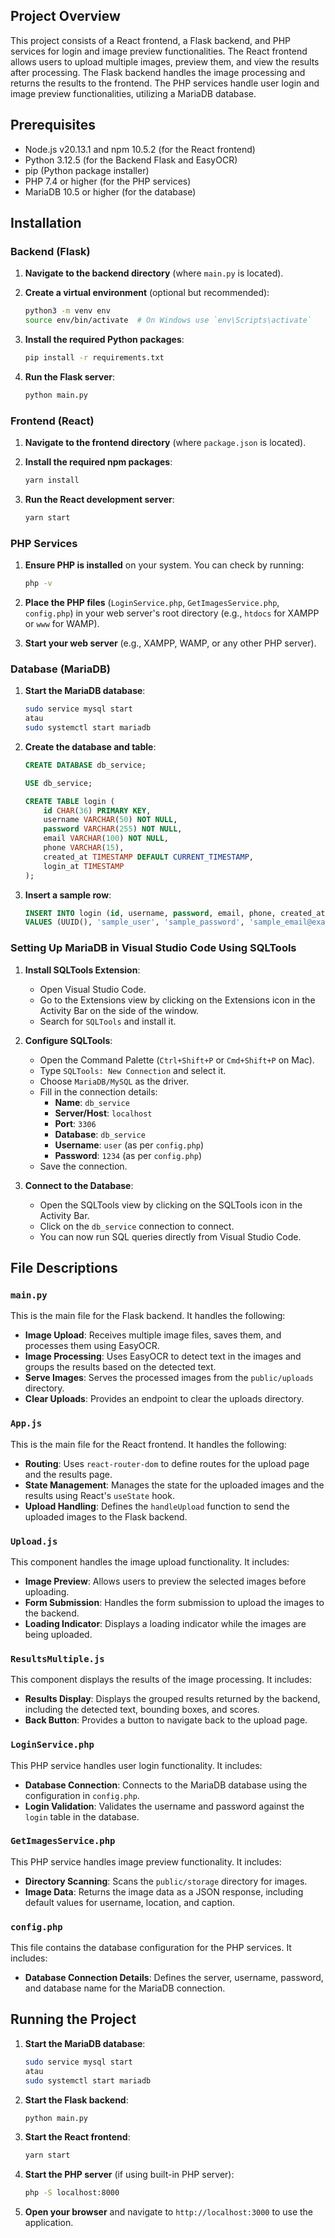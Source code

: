 ## Project Overview

This project consists of a React frontend, a Flask backend, and PHP services for login and image preview functionalities. The React frontend allows users to upload multiple images, preview them, and view the results after processing. The Flask backend handles the image processing and returns the results to the frontend. The PHP services handle user login and image preview functionalities, utilizing a MariaDB database.

## Prerequisites

- Node.js v20.13.1 and npm 10.5.2 (for the React frontend)
- Python 3.12.5 (for the Backend Flask and EasyOCR)
- pip (Python package installer)
- PHP 7.4 or higher (for the PHP services)
- MariaDB 10.5 or higher (for the database)

## Installation

### Backend (Flask)

1. **Navigate to the backend directory** (where `main.py` is located).

2. **Create a virtual environment** (optional but recommended):
    ```bash
    python3 -m venv env
    source env/bin/activate  # On Windows use `env\Scripts\activate`
    ```

3. **Install the required Python packages**:
    ```bash
    pip install -r requirements.txt
    ```

4. **Run the Flask server**:
    ```bash
    python main.py
    ```

### Frontend (React)

1. **Navigate to the frontend directory** (where `package.json` is located).

2. **Install the required npm packages**:
    ```bash
    yarn install
    ```

3. **Run the React development server**:
    ```bash
    yarn start
    ```

### PHP Services

1. **Ensure PHP is installed** on your system. You can check by running:
    ```bash
    php -v
    ```

2. **Place the PHP files** (`LoginService.php`, `GetImagesService.php`, `config.php`) in your web server's root directory (e.g., `htdocs` for XAMPP or `www` for WAMP).

3. **Start your web server** (e.g., XAMPP, WAMP, or any other PHP server).

### Database (MariaDB)

1. **Start the MariaDB database**:
    ```bash
    sudo service mysql start
    atau
    sudo systemctl start mariadb
    ```

2. **Create the database and table**:
    ```sql
    CREATE DATABASE db_service;

    USE db_service;

    CREATE TABLE login (
        id CHAR(36) PRIMARY KEY,
        username VARCHAR(50) NOT NULL,
        password VARCHAR(255) NOT NULL,
        email VARCHAR(100) NOT NULL,
        phone VARCHAR(15),
        created_at TIMESTAMP DEFAULT CURRENT_TIMESTAMP,
        login_at TIMESTAMP
    );
    ```

3. **Insert a sample row**:
    ```sql
    INSERT INTO login (id, username, password, email, phone, created_at, login_at)
    VALUES (UUID(), 'sample_user', 'sample_password', 'sample_email@example.com', '1234567890', NOW(), NOW());
    ```

### Setting Up MariaDB in Visual Studio Code Using SQLTools

1. **Install SQLTools Extension**:
    - Open Visual Studio Code.
    - Go to the Extensions view by clicking on the Extensions icon in the Activity Bar on the side of the window.
    - Search for `SQLTools` and install it.

2. **Configure SQLTools**:
    - Open the Command Palette (`Ctrl+Shift+P` or `Cmd+Shift+P` on Mac).
    - Type `SQLTools: New Connection` and select it.
    - Choose `MariaDB/MySQL` as the driver.
    - Fill in the connection details:
        - **Name**: `db_service`
        - **Server/Host**: `localhost`
        - **Port**: `3306`
        - **Database**: `db_service`
        - **Username**: `user` (as per `config.php`)
        - **Password**: `1234` (as per `config.php`)
    - Save the connection.

3. **Connect to the Database**:
    - Open the SQLTools view by clicking on the SQLTools icon in the Activity Bar.
    - Click on the `db_service` connection to connect.
    - You can now run SQL queries directly from Visual Studio Code.

## File Descriptions

### `main.py`

This is the main file for the Flask backend. It handles the following:

- **Image Upload**: Receives multiple image files, saves them, and processes them using EasyOCR.
- **Image Processing**: Uses EasyOCR to detect text in the images and groups the results based on the detected text.
- **Serve Images**: Serves the processed images from the `public/uploads` directory.
- **Clear Uploads**: Provides an endpoint to clear the uploads directory.

### `App.js`

This is the main file for the React frontend. It handles the following:

- **Routing**: Uses `react-router-dom` to define routes for the upload page and the results page.
- **State Management**: Manages the state for the uploaded images and the results using React's `useState` hook.
- **Upload Handling**: Defines the `handleUpload` function to send the uploaded images to the Flask backend.

### `Upload.js`

This component handles the image upload functionality. It includes:

- **Image Preview**: Allows users to preview the selected images before uploading.
- **Form Submission**: Handles the form submission to upload the images to the backend.
- **Loading Indicator**: Displays a loading indicator while the images are being uploaded.

### `ResultsMultiple.js`

This component displays the results of the image processing. It includes:

- **Results Display**: Displays the grouped results returned by the backend, including the detected text, bounding boxes, and scores.
- **Back Button**: Provides a button to navigate back to the upload page.

### `LoginService.php`

This PHP service handles user login functionality. It includes:

- **Database Connection**: Connects to the MariaDB database using the configuration in `config.php`.
- **Login Validation**: Validates the username and password against the `login` table in the database.

### `GetImagesService.php`

This PHP service handles image preview functionality. It includes:

- **Directory Scanning**: Scans the `public/storage` directory for images.
- **Image Data**: Returns the image data as a JSON response, including default values for username, location, and caption.

### `config.php`

This file contains the database configuration for the PHP services. It includes:

- **Database Connection Details**: Defines the server, username, password, and database name for the MariaDB connection.

## Running the Project

1. **Start the MariaDB database**:
    ```bash
    sudo service mysql start
    atau
    sudo systemctl start mariadb
    ```

2. **Start the Flask backend**:
    ```bash
    python main.py
    ```

3. **Start the React frontend**:
    ```bash
    yarn start
    ```

4. **Start the PHP server** (if using built-in PHP server):
    ```bash
    php -S localhost:8000
    ```

5. **Open your browser** and navigate to `http://localhost:3000` to use the application.
